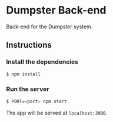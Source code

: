 # Dumpster Back-end

Back-end for the Dumpster system.

## Instructions

### Install the dependencies

```bash
$ npm install
```

### Run the server

```bash
$ PORT=<port> npm start
```

The app will be served at `localhost:3000`.
